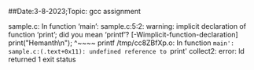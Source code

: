##Date:3-8-2023;Topic: gcc assignment

sample.c: In function ‘main’:
sample.c:5:2: warning: implicit declaration of function ‘print’; did you mean ‘printf’? [-Wimplicit-function-declaration]
  print("Hemanth\n");
  ^~~~~
  printf
/tmp/cc8ZBfXp.o: In function `main':
sample.c:(.text+0x11): undefined reference to `print'
collect2: error: ld returned 1 exit status
